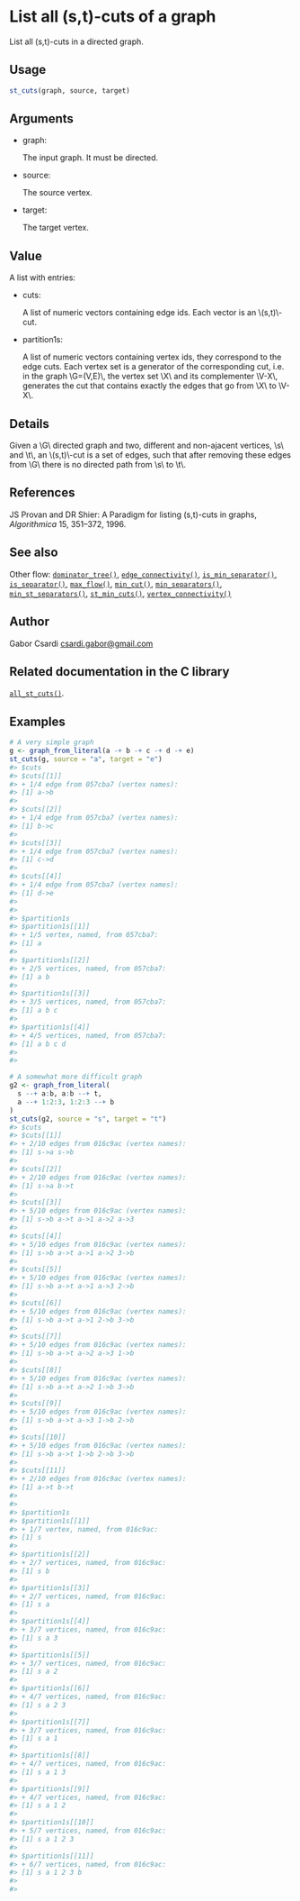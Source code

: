 # List all (s,t)-cuts of a graph

List all (s,t)-cuts in a directed graph.

## Usage

``` r
st_cuts(graph, source, target)
```

## Arguments

- graph:

  The input graph. It must be directed.

- source:

  The source vertex.

- target:

  The target vertex.

## Value

A list with entries:

- cuts:

  A list of numeric vectors containing edge ids. Each vector is an
  \\(s,t)\\-cut.

- partition1s:

  A list of numeric vectors containing vertex ids, they correspond to
  the edge cuts. Each vertex set is a generator of the corresponding
  cut, i.e. in the graph \\G=(V,E)\\, the vertex set \\X\\ and its
  complementer \\V-X\\, generates the cut that contains exactly the
  edges that go from \\X\\ to \\V-X\\.

## Details

Given a \\G\\ directed graph and two, different and non-ajacent
vertices, \\s\\ and \\t\\, an \\(s,t)\\-cut is a set of edges, such that
after removing these edges from \\G\\ there is no directed path from
\\s\\ to \\t\\.

## References

JS Provan and DR Shier: A Paradigm for listing (s,t)-cuts in graphs,
*Algorithmica* 15, 351–372, 1996.

## See also

Other flow:
[`dominator_tree()`](https://r.igraph.org/reference/dominator_tree.md),
[`edge_connectivity()`](https://r.igraph.org/reference/edge_connectivity.md),
[`is_min_separator()`](https://r.igraph.org/reference/is_min_separator.md),
[`is_separator()`](https://r.igraph.org/reference/is_separator.md),
[`max_flow()`](https://r.igraph.org/reference/max_flow.md),
[`min_cut()`](https://r.igraph.org/reference/min_cut.md),
[`min_separators()`](https://r.igraph.org/reference/min_separators.md),
[`min_st_separators()`](https://r.igraph.org/reference/min_st_separators.md),
[`st_min_cuts()`](https://r.igraph.org/reference/st_min_cuts.md),
[`vertex_connectivity()`](https://r.igraph.org/reference/vertex_connectivity.md)

## Author

Gabor Csardi <csardi.gabor@gmail.com>

## Related documentation in the C library

[`all_st_cuts()`](https://igraph.org/c/html/latest/igraph-Flows.html#igraph_all_st_cuts).

## Examples

``` r
# A very simple graph
g <- graph_from_literal(a -+ b -+ c -+ d -+ e)
st_cuts(g, source = "a", target = "e")
#> $cuts
#> $cuts[[1]]
#> + 1/4 edge from 057cba7 (vertex names):
#> [1] a->b
#> 
#> $cuts[[2]]
#> + 1/4 edge from 057cba7 (vertex names):
#> [1] b->c
#> 
#> $cuts[[3]]
#> + 1/4 edge from 057cba7 (vertex names):
#> [1] c->d
#> 
#> $cuts[[4]]
#> + 1/4 edge from 057cba7 (vertex names):
#> [1] d->e
#> 
#> 
#> $partition1s
#> $partition1s[[1]]
#> + 1/5 vertex, named, from 057cba7:
#> [1] a
#> 
#> $partition1s[[2]]
#> + 2/5 vertices, named, from 057cba7:
#> [1] a b
#> 
#> $partition1s[[3]]
#> + 3/5 vertices, named, from 057cba7:
#> [1] a b c
#> 
#> $partition1s[[4]]
#> + 4/5 vertices, named, from 057cba7:
#> [1] a b c d
#> 
#> 

# A somewhat more difficult graph
g2 <- graph_from_literal(
  s --+ a:b, a:b --+ t,
  a --+ 1:2:3, 1:2:3 --+ b
)
st_cuts(g2, source = "s", target = "t")
#> $cuts
#> $cuts[[1]]
#> + 2/10 edges from 016c9ac (vertex names):
#> [1] s->a s->b
#> 
#> $cuts[[2]]
#> + 2/10 edges from 016c9ac (vertex names):
#> [1] s->a b->t
#> 
#> $cuts[[3]]
#> + 5/10 edges from 016c9ac (vertex names):
#> [1] s->b a->t a->1 a->2 a->3
#> 
#> $cuts[[4]]
#> + 5/10 edges from 016c9ac (vertex names):
#> [1] s->b a->t a->1 a->2 3->b
#> 
#> $cuts[[5]]
#> + 5/10 edges from 016c9ac (vertex names):
#> [1] s->b a->t a->1 a->3 2->b
#> 
#> $cuts[[6]]
#> + 5/10 edges from 016c9ac (vertex names):
#> [1] s->b a->t a->1 2->b 3->b
#> 
#> $cuts[[7]]
#> + 5/10 edges from 016c9ac (vertex names):
#> [1] s->b a->t a->2 a->3 1->b
#> 
#> $cuts[[8]]
#> + 5/10 edges from 016c9ac (vertex names):
#> [1] s->b a->t a->2 1->b 3->b
#> 
#> $cuts[[9]]
#> + 5/10 edges from 016c9ac (vertex names):
#> [1] s->b a->t a->3 1->b 2->b
#> 
#> $cuts[[10]]
#> + 5/10 edges from 016c9ac (vertex names):
#> [1] s->b a->t 1->b 2->b 3->b
#> 
#> $cuts[[11]]
#> + 2/10 edges from 016c9ac (vertex names):
#> [1] a->t b->t
#> 
#> 
#> $partition1s
#> $partition1s[[1]]
#> + 1/7 vertex, named, from 016c9ac:
#> [1] s
#> 
#> $partition1s[[2]]
#> + 2/7 vertices, named, from 016c9ac:
#> [1] s b
#> 
#> $partition1s[[3]]
#> + 2/7 vertices, named, from 016c9ac:
#> [1] s a
#> 
#> $partition1s[[4]]
#> + 3/7 vertices, named, from 016c9ac:
#> [1] s a 3
#> 
#> $partition1s[[5]]
#> + 3/7 vertices, named, from 016c9ac:
#> [1] s a 2
#> 
#> $partition1s[[6]]
#> + 4/7 vertices, named, from 016c9ac:
#> [1] s a 2 3
#> 
#> $partition1s[[7]]
#> + 3/7 vertices, named, from 016c9ac:
#> [1] s a 1
#> 
#> $partition1s[[8]]
#> + 4/7 vertices, named, from 016c9ac:
#> [1] s a 1 3
#> 
#> $partition1s[[9]]
#> + 4/7 vertices, named, from 016c9ac:
#> [1] s a 1 2
#> 
#> $partition1s[[10]]
#> + 5/7 vertices, named, from 016c9ac:
#> [1] s a 1 2 3
#> 
#> $partition1s[[11]]
#> + 6/7 vertices, named, from 016c9ac:
#> [1] s a 1 2 3 b
#> 
#> 
```
